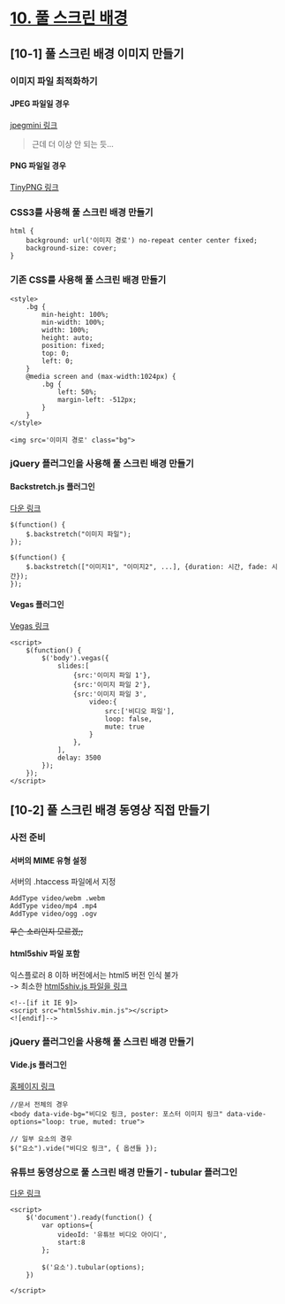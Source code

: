 # [10. 풀 스크린 배경](https://github.com/CaesiumY/frontend-web-design-forBeginners/tree/master/10)

## [10-1] 풀 스크린 배경 이미지 만들기

### 이미지 파일 최적화하기

#### JPEG 파일일 경우

[jpegmini 링크](https://www.jpegmini.com/)

> 근데 더 이상 안 되는 듯...

#### PNG 파일일 경우

[TinyPNG 링크](https://tinypng.com/)

### CSS3를 사용해 풀 스크린 배경 만들기

```
html {
    background: url('이미지 경로') no-repeat center center fixed;
    background-size: cover;
}
```

### 기존 CSS를 사용해 풀 스크린 배경 만들기

```
<style>
    .bg {
        min-height: 100%;
        min-width: 100%;
        width: 100%;
        height: auto;
        position: fixed;
        top: 0;
        left: 0;
    }
    @media screen and (max-width:1024px) {
        .bg {
            left: 50%;
            margin-left: -512px;
        }
    }    
</style>

<img src='이미지 경로' class="bg">
```

### jQuery 플러그인을 사용해 풀 스크린 배경 만들기

#### Backstretch.js 플러그인

[다운 링크](https://www.jquery-backstretch.com/)

```
$(function() {
    $.backstretch("이미지 파일");
});
```
```
$(function() {
    $.backstretch(["이미지1", "이미지2", ...], {duration: 시간, fade: 시간});
});
```

#### Vegas 플러그인

[Vegas 링크](https://vegas.jaysalvat.com/)

```
<script>
    $(function() {
        $('body').vegas({
            slides:[
                {src:'이미지 파일 1'},
                {src:'이미지 파일 2'},
                {src:'이미지 파일 3',
                    video:{
                        src:['비디오 파일'],
                        loop: false,
                        mute: true
                    }
                },
            ],
            delay: 3500
        });
    });
</script>
```

## [10-2] 풀 스크린 배경 동영상 직접 만들기

### 사전 준비

#### 서버의 MIME 유형 설정
서버의 .htaccess 파일에서 지정
```
AddType video/webm .webm
AddType video/mp4 .mp4
AddType video/ogg .ogv
```

~~무슨 소리인지 모르겠;;~~

#### html5shiv 파일 포함

익스플로러 8 이하 버전에서는 html5 버전 인식 불가 <br>
-> 최소한 [html5shiv.js 파일을 링크](https://github.com/aFarkas/html5shiv)

```
<!--[if it IE 9]>
<script src="html5shiv.min.js"></script>
<![endif]-->
```

### jQuery 플러그인을 사용해 풀 스크린 배경 만들기

#### Vide.js 플러그인

[홈페이지 링크](http://vodkabears.github.io/vide/)

```
//문서 전체의 경우
<body data-vide-bg="비디오 링크, poster: 포스터 이미지 링크" data-vide-options="loop: true, muted: true">

// 일부 요소의 경우
$("요소").vide("비디오 링크", { 옵션들 });
```

### 유튜브 동영상으로 풀 스크린 배경 만들기 - tubular 플러그인

[다운 링크](https://code.google.com/archive/p/jquery-tubular/)

```
<script>
    $('document').ready(function() {
        var options={
            videoId: '유튜브 비디오 아이디',
            start:8
        };

        $('요소').tubular(options);
    })

</script>
```